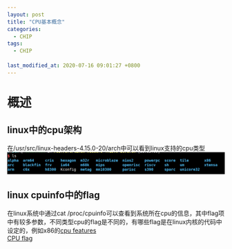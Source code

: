 ```yaml
---
layout: post
title: "CPU基本概念"
categories:
  - CHIP
tags:
  - CHIP

last_modified_at: 2020-07-16 09:01:27 +0800
---
```


# 概述

## linux中的cpu架构
在/usr/src/linux-headers-4.15.0-20/arch中可以看到linux支持的cpu类型  
![cpu arch](https://github.com/ronysun/MarkdownImage/blob/master/cpu-arch.png)

## linux cpuinfo中的flag
在linux系统中通过cat /proc/cpuinfo可以查看到系统所在cpu的信息，其中flag项中有较多参数，不同类型cpu的flag是不同的，有哪些flag是在linux内核的代码中设定的，例如x86的[cpu features](https://git.kernel.org/pub/scm/linux/kernel/git/stable/linux.git/tree/arch/x86/include/asm/cpufeatures.h)  
[CPU flag](http://blog.hbcom.info/archives/152)